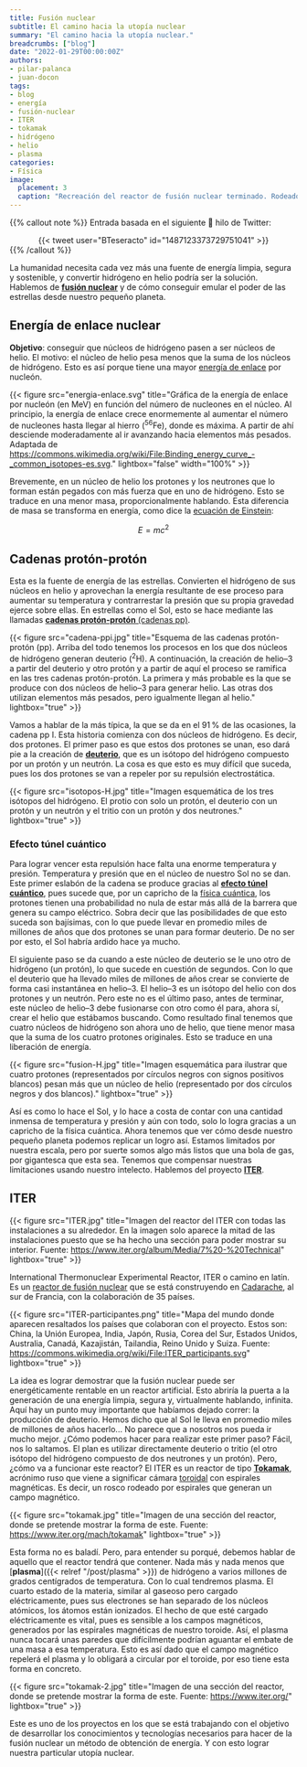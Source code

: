 ```yaml
---
title: Fusión nuclear
subtitle: El camino hacia la utopía nuclear
summary: "El camino hacia la utopía nuclear."
breadcrumbs: ["blog"]
date: "2022-01-29T00:00:00Z"
authors:
- pilar-palanca
- juan-docon
tags:
- blog
- energía
- fusión-nuclear
- ITER
- tokamak
- hidrógeno
- helio
- plasma
categories:
- Física
image:
  placement: 3
  caption: "Recreación del reactor de fusión nuclear terminado. Rodeado de toda la maquinaria tenemos el *rosco* que en la imagen aparece abierto en una sección para poder mostrar lo que debería haber dentro.<br>Fuente: [https://www.iter.org/proj/inafewlines](https://www.iter.org/proj/inafewlines)."
---
```


{{% callout note %}}
Entrada basada en el siguiente 🧵 hilo de Twitter:
<div align="center">
{{< tweet user="BTeseracto" id="1487123373729751041" >}}
</div>
{{% /callout %}}

La humanidad necesita cada vez más una fuente de energía limpia, segura y sostenible, y convertir hidrógeno en helio podría ser la solución. Hablemos de [**fusión nuclear**](https://es.wikipedia.org/wiki/Fusión_nuclear) y de cómo conseguir emular el poder de las estrellas desde nuestro pequeño planeta.

## Energía de enlace nuclear

**Objetivo**: conseguir que núcleos de hidrógeno pasen a ser núcleos de helio. El motivo: el núcleo de helio pesa menos que la suma de los núcleos de hidrógeno. Esto es así porque tiene una mayor [energía de enlace](https://es.wikipedia.org/wiki/Energ%C3%ADa_de_enlace_nuclear) por nucleón.

{{< figure src="energia-enlace.svg" title="Gráfica de la energía de enlace por nucleón (en MeV) en función del número de nucleones en el núcleo. Al principio, la energía de enlace crece enormemente al aumentar el número de nucleones hasta llegar al hierro (<sup>56</sup>Fe), donde es máxima. A partir de ahí desciende moderadamente al ir avanzando hacia elementos más pesados. Adaptada de https://commons.wikimedia.org/wiki/File:Binding_energy_curve_-_common_isotopes-es.svg." lightbox="false" width="100%" >}}

Brevemente, en un núcleo de helio los protones y los neutrones que lo forman están pegados con más fuerza que en uno de hidrógeno. Esto se traduce en una menor masa, proporcionalmente hablando. Esta diferencia de masa se transforma en energía, como dice la [ecuación de Einstein](https://es.wikipedia.org/wiki/Equivalencia_entre_masa_y_energ%C3%ADa):

$$
E = mc^2
$$

## Cadenas protón-protón

Esta es la fuente de energía de las estrellas. Convierten el hidrógeno de sus núcleos en helio y aprovechan la energía resultante de ese proceso para aumentar su temperatura y contrarrestar la presión que su propia gravedad ejerce sobre ellas. En estrellas como el Sol, esto se hace mediante las llamadas [**cadenas protón-protón** (cadenas pp)](https://es.wikipedia.org/wiki/Cadena_protón-protón).

{{< figure src="cadena-ppi.jpg" title="Esquema de las cadenas protón-protón (pp). Arriba del todo tenemos los procesos en los que dos núcleos de hidrógeno generan deuterio (<sup>2</sup>H). A continuación, la creación de helio–3 a partir del deuterio y otro protón y a partir de aquí el proceso se ramifica en las tres cadenas protón-protón. La primera y más probable es la que se produce con dos núcleos de helio–3 para generar helio. Las otras dos utilizan elementos más pesados, pero igualmente llegan al helio." lightbox="true" >}}

Vamos a hablar de la más típica, la que se da en el 91&thinsp;% de las ocasiones, la cadena pp I. Esta historia comienza con dos núcleos de hidrógeno. Es decir, dos protones. El primer paso es que estos dos protones se unan, eso dará pie a la creación de [**deuterio**](https://es.wikipedia.org/wiki/Deuterio), que es un isótopo del hidrógeno compuesto por un protón y un neutrón. La cosa es que esto es muy difícil que suceda, pues los dos protones se van a repeler por su repulsión electrostática.

{{< figure src="isotopos-H.jpg" title="Imagen esquemática de los tres isótopos del hidrógeno. El protio con solo un protón, el deuterio con un protón y un neutrón y el tritio con un protón y dos neutrones." lightbox="true" >}}

### Efecto túnel cuántico

Para lograr vencer esta repulsión hace falta una enorme temperatura y presión. Temperatura y presión que en el núcleo de nuestro Sol no se dan. Este primer eslabón de la cadena se produce gracias al [**efecto túnel cuántico**](https://es.wikipedia.org/wiki/Efecto_túnel), pues sucede que, por un capricho de la [física cuántica](https://es.wikipedia.org/wiki/Mecánica_cuántica), los protones tienen una probabilidad no nula de estar más allá de la barrera que genera su campo eléctrico. Sobra decir que las posibilidades de que esto suceda son bajísimas, con lo que puede llevar en promedio miles de millones de años que dos protones se unan para formar deuterio. De no ser por esto, el Sol habría ardido hace ya mucho.

El siguiente paso se da cuando a este núcleo de deuterio se le uno otro de hidrógeno (un protón), lo que sucede en cuestión de segundos. Con lo que el deuterio que ha llevado miles de millones de años crear se convierte de forma casi instantánea en helio–3. El helio–3 es un isótopo del helio con dos protones y un neutrón. Pero este no es el último paso, antes de terminar, este núcleo de helio–3 debe fusionarse con otro como él para, ahora sí, crear el helio que estábamos buscando. Como resultado final tenemos que cuatro núcleos de hidrógeno son ahora uno de helio, que tiene menor masa que la suma de los cuatro protones originales. Esto se traduce en una liberación de energía.

{{< figure src="fusion-H.jpg" title="Imagen esquemática para ilustrar que cuatro protones (representados por círculos negros con signos positivos blancos) pesan más que un núcleo de helio (representado por dos círculos negros y dos blancos)." lightbox="true" >}}

Así es como lo hace el Sol, y lo hace a costa de contar con una cantidad inmensa de temperatura y presión y aún con todo, solo lo logra gracias a un capricho de la física cuántica. Ahora tenemos que ver cómo desde nuestro pequeño planeta podemos replicar un logro así. Estamos limitados por nuestra escala, pero por suerte somos algo más listos que una bola de gas, por gigantesca que esta sea. Tenemos que compensar nuestras limitaciones usando nuestro intelecto. Hablemos del proyecto [**ITER**](https://es.wikipedia.org/wiki/ITER).

## ITER

{{< figure src="ITER.jpg" title="Imagen del reactor del ITER con todas las instalaciones a su alrededor. En la imagen solo aparece la mitad de las instalaciones puesto que se ha hecho una sección para poder mostrar su interior. Fuente: https://www.iter.org/album/Media/7%20-%20Technical" lightbox="true" >}}

International Thermonuclear Experimental Reactor, ITER o camino en latín. Es un [reactor de fusión nuclear](https://es.wikipedia.org/wiki/Reactores_de_fusión_nuclear) que se está construyendo en [Cadarache](https://es.wikipedia.org/wiki/Cadarache), al sur de Francia, con la colaboración de 35 países.

{{< figure src="ITER-participantes.png" title="Mapa del mundo donde aparecen resaltados los países que colaboran con el proyecto. Estos son: China, la Unión Europea, India, Japón, Rusia, Corea del Sur, Estados Unidos, Australia, Canadá, Kazajistán, Tailandia, Reino Unido y Suiza. Fuente: https://commons.wikimedia.org/wiki/File:ITER_participants.svg" lightbox="true" >}}

La idea es lograr demostrar que la fusión nuclear puede ser energéticamente rentable en un reactor artificial. Esto abriría la puerta a la generación de una energía limpia, segura y, virtualmente hablando, infinita. Aquí hay un punto muy importante que habíamos dejado correr: la producción de deuterio. Hemos dicho que al Sol le lleva en promedio miles de millones de años hacerlo... No parece que a nosotros nos pueda ir mucho mejor. ¿Cómo podemos hacer para realizar este primer paso? Fácil, nos lo saltamos. El plan es utilizar directamente deuterio o tritio (el otro isótopo del hidrógeno compuesto de dos neutrones y un protón). Pero, ¿cómo va a funcionar este reactor? El ITER es un reactor de tipo [**Tokamak**](https://es.wikipedia.org/wiki/Tokamak), acrónimo ruso que viene a significar cámara [toroidal](https://es.wikipedia.org/wiki/Toro_(geometr%C3%ADa)) con espirales magnéticas. Es decir, un rosco rodeado por espirales que generan un campo magnético.

{{< figure src="tokamak.jpg" title="Imagen de una sección del reactor, donde se pretende mostrar la forma de este. Fuente: https://www.iter.org/mach/tokamak" lightbox="true" >}}

Esta forma no es baladí. Pero, para entender su porqué, debemos hablar de aquello que el reactor tendrá que contener. Nada más y nada menos que [**plasma**]({{< relref "/post/plasma" >}}) de hidrógeno a varios millones de grados centígrados de temperatura. Con lo cual tendremos plasma. El cuarto estado de la materia, similar al gaseoso pero cargado eléctricamente, pues sus electrones se han separado de los núcleos atómicos, los átomos están ionizados. El hecho de que esté cargado eléctricamente es vital, pues es sensible a los campos magnéticos, generados por las espirales magnéticas de nuestro toroide. Así, el plasma nunca tocará unas paredes que difícilmente podrían aguantar el embate de una masa a esa temperatura. Esto es así dado que el campo magnético repelerá el plasma y lo obligará a circular por el toroide, por eso tiene esta forma en concreto.

{{< figure src="tokamak-2.jpg" title="Imagen de una sección del reactor, donde se pretende mostrar la forma de este. Fuente: https://www.iter.org/" lightbox="true" >}}

Este es uno de los proyectos en los que se está trabajando con el objetivo de desarrollar los conocimientos y tecnologías necesarios para hacer de la fusión nuclear un método de obtención de energía. Y con esto lograr nuestra particular utopía nuclear.
